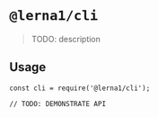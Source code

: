 # `@lerna1/cli`

> TODO: description

## Usage

```
const cli = require('@lerna1/cli');

// TODO: DEMONSTRATE API
```
